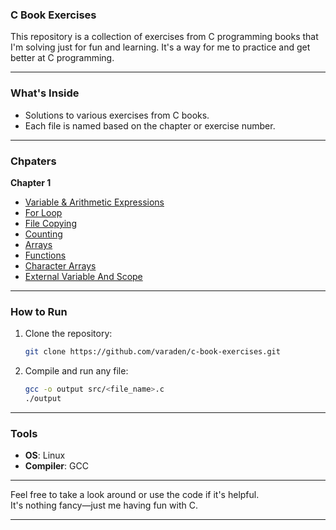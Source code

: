 ### **C Book Exercises**

This repository is a collection of exercises from C programming books that I'm solving just for fun and learning. It's a way for me to practice and get better at C programming.

---

### **What's Inside**

- Solutions to various exercises from C books.  
- Each file is named based on the chapter or exercise number.

---

### **Chpaters**

**Chapter 1**
- [Variable & Arithmetic Expressions](https://github.com/r-pagard/c-book-exercises/tree/main/chapter-1/variable-arithmetic-expressions)
- [For Loop](https://github.com/r-pagard/c-book-exercises/tree/main/chapter-1/for-loop)
- [File Copying](https://github.com/r-pagard/c-book-exercises/tree/main/chapter-1/file-copying)
- [Counting](https://github.com/r-pagard/c-book-exercises/tree/main/chapter-1/counting)
- [Arrays](https://github.com/r-pagard/c-book-exercises/tree/main/chapter-1/array)
- [Functions](https://github.com/r-pagard/c-book-exercises/tree/main/chapter-1/function)
- [Character Arrays](https://github.com/r-pagard/c-book-exercises/tree/main/chapter-1/character-arrays)
- [External Variable And Scope](https://github.com/r-pagard/c-book-exercises/tree/main/chapter-1/external-variables-scope)

---

### **How to Run**

1. Clone the repository:
   ```bash
   git clone https://github.com/varaden/c-book-exercises.git
   ```
2. Compile and run any file:
   ```bash
   gcc -o output src/<file_name>.c
   ./output
   ```

---

### **Tools**

- **OS**: Linux  
- **Compiler**: GCC  

---

Feel free to take a look around or use the code if it's helpful.  
It's nothing fancy—just me having fun with C.

---
